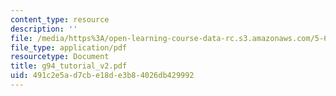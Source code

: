 ```yaml
---
content_type: resource
description: ''
file: /media/https%3A/open-learning-course-data-rc.s3.amazonaws.com/5-68j-kinetics-of-chemical-reactions-spring-2003/491c2e5ad7cbe18de3b84026db429992_g94_tutorial_v2.pdf
file_type: application/pdf
resourcetype: Document
title: g94_tutorial_v2.pdf
uid: 491c2e5a-d7cb-e18d-e3b8-4026db429992
---
```

